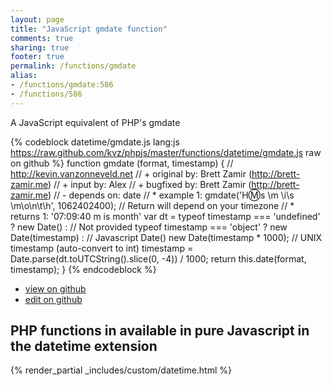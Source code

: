 ```yaml
---
layout: page
title: "JavaScript gmdate function"
comments: true
sharing: true
footer: true
permalink: /functions/gmdate
alias:
- /functions/gmdate:586
- /functions/586
---
```

<!-- Generated by Rakefile:build -->
A JavaScript equivalent of PHP's gmdate

{% codeblock datetime/gmdate.js lang:js https://raw.github.com/kvz/phpjs/master/functions/datetime/gmdate.js raw on github %}
function gmdate (format, timestamp) {
    // http://kevin.vanzonneveld.net
    // +   original by: Brett Zamir (http://brett-zamir.me)
    // +   input by: Alex
    // +   bugfixed by: Brett Zamir (http://brett-zamir.me)
    // -    depends on: date
    // *     example 1: gmdate('H:m:s \\m \\i\\s \\m\\o\\n\\t\\h', 1062402400); // Return will depend on your timezone
    // *     returns 1: '07:09:40 m is month'
    var dt = typeof timestamp === 'undefined' ? new Date() : // Not provided
			typeof timestamp === 'object' ? new Date(timestamp) : // Javascript Date()
			new Date(timestamp * 1000); // UNIX timestamp (auto-convert to int)
    timestamp = Date.parse(dt.toUTCString().slice(0, -4)) / 1000;
    return this.date(format, timestamp);
}
{% endcodeblock %}

 - [view on github](https://github.com/kvz/phpjs/blob/master/functions/datetime/gmdate.js)
 - [edit on github](https://github.com/kvz/phpjs/edit/master/functions/datetime/gmdate.js)

## PHP functions in available in pure Javascript in the datetime extension
{% render_partial _includes/custom/datetime.html %}

